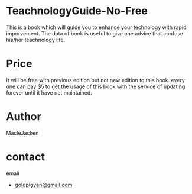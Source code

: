 # TeachnologyGuide-No-Free
This is a book which will guide you to enhance your technology with rapid imporvement. The data of book is useful to give one advice that confuse his/her teachnology life.

# Price
It will be free with previous edition but not new edition to this book. every one can pay $5 to get the usage of this book with the service of updating forever until it have not 
maintained.

# Author
MacleJacken

# contact

email
- goldpigyan@gmail.com

